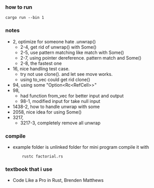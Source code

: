 
### how to run
```
cargo run --bin 1
```

### notes
- 2, optimize for someone hate .unwrap()
    - 2-4, get rid of unwrap() with Some()
    - 2-5, use pattern matching like match with Some()
    - 2-7, using pointer dereference. pattern match and Some()
    - 2-8, the fastest one
- 16, nice handling test case.
    - try not use clone(). and let see move works.
    - using to_vec could get rid clone()
- 94, using some "Option<Rc<RefCell<TreeNode>>>"
- 98,
    - had function from_vec for better input and output
    - 98-1, modified input for take null input
- 1438-2, how to handle unwrap with some
- 2058, nice idea for using Some()
- 3217,
  - 3217-3, completely remove all unwrap

### compile
- example folder is unlinked folder for mini program compile it with
    ```
        rustc factorial.rs
    ```

### textbook that i use
- Code Like a Pro in Rust, Brenden Matthews
